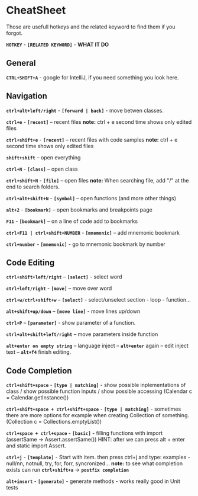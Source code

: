 # CheatSheet
Those are usefull hotkeys and the related keyword to find them if you forgot.

**`HOTKEY`** - **`[RELATED KEYWORD]`** - **WHAT IT DO**

## General
**`CTRL+SHIFT+A`** - google for IntelliJ, if you need something you look here.

## Navigation

 **`ctrl+alt+left/right`** - **`[forward | back]`** - move betwen classes.

**`ctrl+e`** - **`[recent]`** – recent files **note:** ctrl + e second time shows only edited files

**`ctrl+shift+e`** - **`[recent]`** – recent files with code samples **note:** ctrl + e second time shows only edited files

**`shift+shift`** – open everything

**`ctrl+N`** - **`[class]`** – open class

**`ctrl+shift+N`** - **`[file]`** – open files **note:** When searching file, add "/" at the end to search folders.

**`ctrl+alt+shift+N`** - **`[symbol]`** – open functions (and more other things)

**`alt+2`** - **`[bookmark]`** – open bookmarks and breakpoints page

**`F11`** - **`[bookmark]`** – on a line of code add to bookmarks

**`ctrl+F11 | ctrl+shift+NUMBER`** - **`[mnemonic]`** – add mnemonic bookmark

**`ctrl+number`** - **`[mnemonic]`** - go to mnemonic bookmark by number

## Code Editing

**`ctrl+shift+left/right`** – **`[select]`** - select word

**`ctrl+left/right`** - **`[move]`** – move over word

**`ctrl+w/ctrl+shift+w`** – **`[select]`** - select/unselect section - loop - function...

**`alt+shift+up/down`** – **`[move line]`** - move lines up/down

**`ctrl+P`** – **`[parameter]`** - show parameter of a function.

**`ctrl+alt+shift+left/right`** – move parameters inside function

**`alt+enter on empty string`** – language inject – **`alt+enter`** again – edit inject text – **`alt+f4`** finish editing.

## Code Completion

**`ctrl+shift+space`** - **`[type | matching]`** - show possible inplementations of class / show possible function inputs / show possible accessing (Calendar c = Calendar.getInstance())

**`ctrl+shift+space + ctrl+shift+space`** - **`[type | matching]`** - sometimes there are more options for example when creating Collection of something. (Collection c = Collections.emptyList())

**`ctrl+space + ctrl+space`** - **`[basic]`** - filling functions with import (assertSame -> Assert.assertSame()) HINT: after we can press alt + enter and static import Assert.

**`ctrl+j`** - **`[template]`** - Start with item. then press ctrl+j and type: examples - null/nn, notnull, try, for, forr, syncronized… **note:** to see what completion exists can run **`ctrl+shift+a`** -> **`postfix completion`**

**`alt+insert`** - **`[generate]`** - generate methods - works really good in Unit tests




